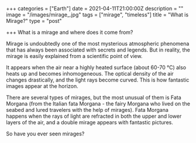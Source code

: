 +++
categories = ["Earth"]
date = 2021-04-11T21:00:00Z
description = ""
image = "/images/mirage_.jpg"
tags = ["mirage", "timeless"]
title = "What is Mirage?"
type = "post"

+++
What is a mirage and where does it come from?  
  
Mirage is undoubtedly one of the most mysterious atmospheric phenomena that has always been associated with secrets and legends. But in reality, the mirage is easily explained from a scientific point of view.

It appears when the air near a highly heated surface (about 60-70 °C) also heats up and becomes inhomogeneous. The optical density of the air changes drastically, and the light rays become curved. This is how fantastic images appear at the horizon.

There are several types of mirages, but the most unusual of them is Fata Morgana (from the Italian fata Morgana - the fairy Morgana who lived on the seabed and lured travelers with the help of mirages). Fata Morgana happens when the rays of light are refracted in both the upper and lower layers of the air, and a double mirage appears with fantastic pictures.

So have you ever seen mirages?
